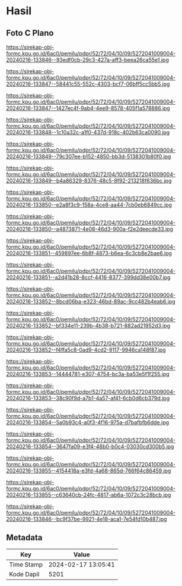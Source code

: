 # Hasil

## Foto C Plano

https://sirekap-obj-formc.kpu.go.id/6ac0/pemilu/pdpr/52/72/04/10/09/5272041009004-20240216-133846--93edf0cb-29c3-427a-aff3-beea26ca55e1.jpg

https://sirekap-obj-formc.kpu.go.id/6ac0/pemilu/pdpr/52/72/04/10/09/5272041009004-20240216-133847--58441c55-552c-4303-bcf7-06bff5cc5bb5.jpg

https://sirekap-obj-formc.kpu.go.id/6ac0/pemilu/pdpr/52/72/04/10/09/5272041009004-20240216-133847--1427ec4f-9ab4-4ee9-8578-405f1a578886.jpg

https://sirekap-obj-formc.kpu.go.id/6ac0/pemilu/pdpr/52/72/04/10/09/5272041009004-20240216-133848--1c10a32c-a1f0-437d-918c-402b63ca0090.jpg

https://sirekap-obj-formc.kpu.go.id/6ac0/pemilu/pdpr/52/72/04/10/09/5272041009004-20240216-133849--79c307ee-b152-4850-bb3d-5138301b80f0.jpg

https://sirekap-obj-formc.kpu.go.id/6ac0/pemilu/pdpr/52/72/04/10/09/5272041009004-20240216-133849--b4a86329-8376-48c5-8f92-213218f636bc.jpg

https://sirekap-obj-formc.kpu.go.id/6ac0/pemilu/pdpr/52/72/04/10/09/5272041009004-20240216-133850--e2a8f3c9-158a-4ce8-aa44-7cb0eb6849cc.jpg

https://sirekap-obj-formc.kpu.go.id/6ac0/pemilu/pdpr/52/72/04/10/09/5272041009004-20240216-133850--a4873871-4e08-46d3-900a-f2e2deecde33.jpg

https://sirekap-obj-formc.kpu.go.id/6ac0/pemilu/pdpr/52/72/04/10/09/5272041009004-20240216-133851--459897ee-6b8f-4873-b6ea-6c3cb8e2bae6.jpg

https://sirekap-obj-formc.kpu.go.id/6ac0/pemilu/pdpr/52/72/04/10/09/5272041009004-20240216-133851--a2d41b28-8ccf-4416-8377-399dd38e00b7.jpg

https://sirekap-obj-formc.kpu.go.id/6ac0/pemilu/pdpr/52/72/04/10/09/5272041009004-20240216-133852--8bcd06ba-e323-46bd-89ac-9cc482b4eab6.jpg

https://sirekap-obj-formc.kpu.go.id/6ac0/pemilu/pdpr/52/72/04/10/09/5272041009004-20240216-133852--bf334e11-239b-4b38-b721-882ad21952d3.jpg

https://sirekap-obj-formc.kpu.go.id/6ac0/pemilu/pdpr/52/72/04/10/09/5272041009004-20240216-133852--f4ffa5c8-0ad9-4cd2-9117-9946ca148f87.jpg

https://sirekap-obj-formc.kpu.go.id/6ac0/pemilu/pdpr/52/72/04/10/09/5272041009004-20240216-133853--14444781-e307-4754-bc3a-ba53e5f1f255.jpg

https://sirekap-obj-formc.kpu.go.id/6ac0/pemilu/pdpr/52/72/04/10/09/5272041009004-20240216-133853--38c90f9d-a7b1-4a57-af41-6cb0d6cb379d.jpg

https://sirekap-obj-formc.kpu.go.id/6ac0/pemilu/pdpr/52/72/04/10/09/5272041009004-20240216-133854--5a0b93c4-a0f3-4f16-975a-d7bafbfb6dde.jpg

https://sirekap-obj-formc.kpu.go.id/6ac0/pemilu/pdpr/52/72/04/10/09/5272041009004-20240216-133854--3647fa09-e3f4-48b0-b0c4-03030cd300b5.jpg

https://sirekap-obj-formc.kpu.go.id/6ac0/pemilu/pdpr/52/72/04/10/09/5272041009004-20240216-133855--4154418a-e3fd-4a68-865d-766f64c86459.jpg

https://sirekap-obj-formc.kpu.go.id/6ac0/pemilu/pdpr/52/72/04/10/09/5272041009004-20240216-133855--c63640cb-24fc-4817-ab6a-1072c3c28bcb.jpg

https://sirekap-obj-formc.kpu.go.id/6ac0/pemilu/pdpr/52/72/04/10/09/5272041009004-20240216-133846--bc9f37be-9921-4e18-aca1-7e54fd10b487.jpg


## Metadata

| Key        | Value               |
| ---------- | ------------------- |
| Time Stamp | 2024-02-17 13:05:41 |
| Kode Dapil | 5201                |



